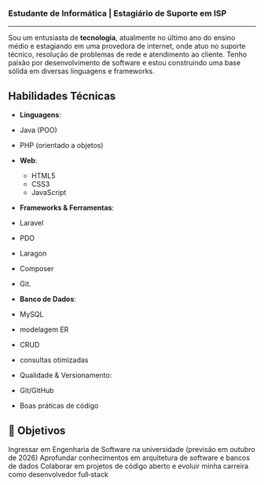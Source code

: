 ### Estudante de Informática | Estagiário de Suporte em ISP
***
Sou um entusiasta de __tecnologia__, atualmente no último ano do ensino médio e estagiando em uma provedora de internet, onde atuo no suporte técnico, resolução de problemas de rede e atendimento ao cliente. Tenho paixão por desenvolvimento de software e estou construindo uma base sólida em diversas linguagens e frameworks.

## Habilidades Técnicas

* __Linguagens__: 
 * Java (POO)
 * PHP (orientado a objetos)
* __Web__: 
  * HTML5 
  * CSS3 
  * JavaScript
* __Frameworks & Ferramentas__: 
 * Laravel 
 * PDO
 * Laragon
 * Composer
 * Git. 

* __Banco de Dados__: 
 * MySQL
 * modelagem ER
 * CRUD 
 * consultas otimizadas

* Qualidade & Versionamento: 

 * Git/GitHub
 * Boas práticas de código


## 🚀 Objetivos

Ingressar em Engenharia de Software na universidade (previsão em outubro de 2026)
Aprofundar conhecimentos em arquitetura de software e bancos de dados
Colaborar em projetos de código aberto e evoluir minha carreira como desenvolvedor full‑stack

<!---
josemarmartins21/josemarmartins21 is a ✨ special ✨ repository because its `README.md` (this file) appears on your GitHub profile.
You can click the Preview link to take a look at your changes.
--->
